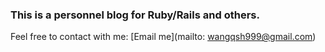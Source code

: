 ### This is a personnel blog for **Ruby/Rails** and others.

Feel free to contact with me:
[Email me](mailto: wangqsh999@gmail.com)
